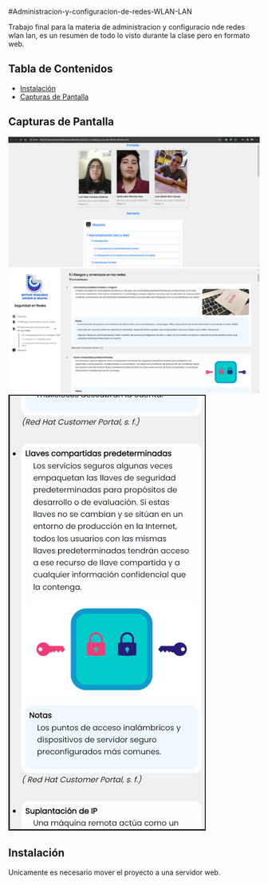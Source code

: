 #Administracion-y-configuracion-de-redes-WLAN-LAN

Trabajo final para la materia de administracion y configuracio nde redes wlan lan, es un resumen de todo lo visto durante la clase pero en formato web.

## Tabla de Contenidos

- [Instalación](#instalación)
- [Capturas de Pantalla](#capturas-de-pantalla)

## Capturas de Pantalla

![Captura de Pantalla 1](cap_uno.png)
![Captura de Pantalla 2](cap_dos.png)
![Captura de Pantalla 3](cap_tres.png)

## Instalación

Unicamente es necesario mover el proyecto a una servidor web. 

